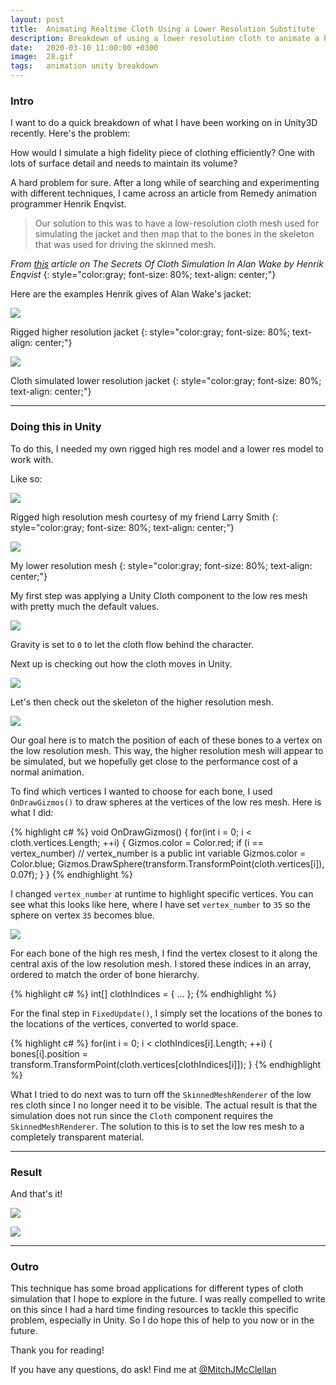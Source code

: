 ```yaml
---
layout: post
title:  Animating Realtime Cloth Using a Lower Resolution Substitute
description: Breakdown of using a lower resolution cloth to animate a higher resolution mesh.
date:   2020-03-10 11:00:00 +0300
image:  28.gif
tags:   animation unity breakdown
---
```


### Intro

I want to do a quick breakdown of what I have been working on in Unity3D recently.
Here's the problem:

How would I simulate a high fidelity piece of clothing efficiently? One with lots of surface detail and needs to maintain its volume?

A hard problem for sure. After a long while of searching and experimenting with different techniques, I came across an article from Remedy animation programmer Henrik Enqvist.

> Our solution to this was to have a low-resolution cloth mesh used for simulating the jacket and then map that to the bones in the skeleton that was used for driving the skinned mesh.

*From [this](https://www.gamasutra.com/view/feature/132771/the_secrets_of_cloth_simulation_in_.php) article on The Secrets Of Cloth Simulation In Alan Wake by Henrik Enqvist*
{: style="color:gray; font-size: 80%; text-align: center;"}

Here are the examples Henrik gives of Alan Wake's jacket:

![](https://www.gamasutra.com/db_area/images/feature/4383/fig03a_cloth_silhouette_02.png)

Rigged higher resolution jacket
{: style="color:gray; font-size: 80%; text-align: center;"}

![](https://www.gamasutra.com/db_area/images/feature/4383/fig03b_cloth_silhouette.png)

Cloth simulated lower resolution jacket
{: style="color:gray; font-size: 80%; text-align: center;"}

---

### Doing this in Unity

To do this, I needed my own rigged high res model and a lower res model to work with.

Like so:

![]({{site.baseurl}}/img/28/highResScarf.png)

Rigged high resolution mesh courtesy of my friend Larry Smith
{: style="color:gray; font-size: 80%; text-align: center;"}

![]({{site.baseurl}}/img/28/lowResScarf.png)

My lower resolution mesh
{: style="color:gray; font-size: 80%; text-align: center;"}

My first step was applying a Unity Cloth component to the low res mesh with pretty much the default values.

![]({{site.baseurl}}/img/28/clothComponent.png)

Gravity is set to `0` to let the cloth flow behind the character.

Next up is checking out how the cloth moves in Unity.

![]({{site.baseurl}}/img/28/lowResAnimated.gif)

Let's then check out the skeleton of the higher resolution mesh.

![]({{site.baseurl}}/img/28/highResScarfBones.png)

Our goal here is to match the position of each of these bones to a vertex on the low resolution mesh.
This way, the higher resolution mesh will appear to be simulated, but we hopefully get close to the performance cost of a normal animation.

To find which vertices I wanted to choose for each bone, I used `OnDrawGizmos()` to draw spheres at the vertices of the low res mesh.
Here is what I did:

{% highlight c# %}
void OnDrawGizmos()
{
    for(int i = 0; i < cloth.vertices.Length; ++i)
    {
        Gizmos.color = Color.red;
        if (i == vertex_number) // vertex_number is a public int variable
            Gizmos.color = Color.blue;
        Gizmos.DrawSphere(transform.TransformPoint(cloth.vertices[i]), 0.07f);
    }
}
{% endhighlight %}

I changed `vertex_number` at runtime to highlight specific vertices.
You can see what this looks like here, where I have set `vertex_number` to `35` so the sphere on vertex `35` becomes blue.

![]({{site.baseurl}}/img/28/lowResClothVertices.png)

For each bone of the high res mesh, I find the vertex closest to it along the central axis of the low resolution mesh.
I stored these indices in an array, ordered to match the order of bone hierarchy.

{% highlight c# %}
int[] clothIndices = { ... };
{% endhighlight %}

For the final step in `FixedUpdate()`, I simply set the locations of the bones to the locations of the vertices, converted to world space.

{% highlight c# %}
for(int i = 0; i < clothIndices[i].Length; ++i)
{
    bones[i].position = transform.TransformPoint(cloth.vertices[clothIndices[i]]);
}
{% endhighlight %}

What I tried to do next was to turn off the `SkinnedMeshRenderer` of the low res cloth since I no longer need it to be visible.
The actual result is that the simulation does not run since the `Cloth` component requires the `SkinnedMeshRenderer`.
The solution to this is to set the low res mesh to a completely transparent material.

---

### Result

And that's it!

![]({{site.baseurl}}/img/28/highResSimulated.gif)

![]({{site.baseurl}}/img/28/highResSimulatedWireframe.gif)

---

### Outro

This technique has some broad applications for different types of cloth simulation that I hope to explore in the future.
I was really compelled to write on this since I had a hard time finding resources to tackle this specific problem, especially in Unity.
So I do hope this of help to you now or in the future.

Thank you for reading!

If you have any questions, do ask! Find me at [@MitchJMcClellan](https://twitter.com/MitchJMcClellan)
